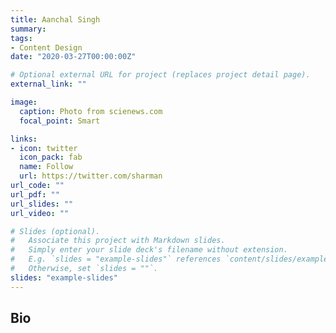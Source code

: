 ```yaml
---
title: Aanchal Singh
summary:
tags:
- Content Design
date: "2020-03-27T00:00:00Z"

# Optional external URL for project (replaces project detail page).
external_link: ""

image:
  caption: Photo from scienews.com
  focal_point: Smart

links:
- icon: twitter
  icon_pack: fab
  name: Follow
  url: https://twitter.com/sharman
url_code: ""
url_pdf: ""
url_slides: ""
url_video: ""

# Slides (optional).
#   Associate this project with Markdown slides.
#   Simply enter your slide deck's filename without extension.
#   E.g. `slides = "example-slides"` references `content/slides/example-slides.md`.
#   Otherwise, set `slides = ""`.
slides: "example-slides"
---
```


## Bio
